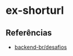 # ex-shorturl

## Referências
- [backend-br/desafios](https://github.com/backend-br/desafios/blob/master/01-Easy/EncurtadorDeURL/README.md)
